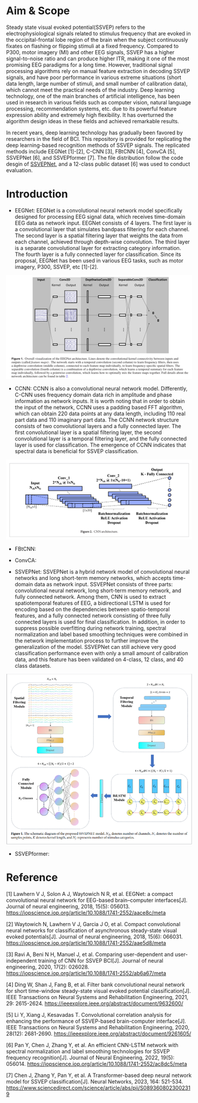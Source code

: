 # Aim & Scope
Steady state visual evoked potential(SSVEP) refers to the electrophysiological signals related to stimulus frequency that are evoked in the occipital-frontal lobe region of the brain when the subject continuously fixates on flashing or flipping stimuli at a fixed frequency. Compared to P300, motor imagery (MI) and other EEG signals, SSVEP has a higher signal-to-noise ratio and can produce higher ITR, making it one of the most promising EEG paradigms for a long time. However, traditional signal processing algorithms rely on manual feature extraction in decoding SSVEP signals, and have poor performance in various extreme situations (short data length, large number of stimuli, and small number of calibration data), which cannot meet the practical needs of the industry. Deep learning technology, one of the main branches of artificial intelligence, has been used in research in various fields such as computer vision, natural language processing, recommendation systems, etc. due to its powerful feature expression ability and extremely high flexibility. It has overturned the algorithm design ideas in these fields and achieved remarkable results. 

In recent years, deep learning technology has gradually been favored by researchers in the field of BCI. This repository is provided for replicating the deep learning-based recognition methods of SSVEP signals. The replicated methods include EEGNet [1]-[2], C-CNN [3], FBtCNN [4], ConvCA [5], SSVEPNet [6], and SSVEPformer [7]. The file distribution follow the code desgin of <a href="https://github.com/YuDongPan/SSVEPNet">SSVEPNet</a>, and a 12-class public dataset [6] was used to conduct evaluation.

# Introduction
- EEGNet: EEGNet is a convolutional neural network model specifically designed for processing EEG signal data, which receives time-domain EEG data as network input. EEGNet consists of 4 layers. The first layer is a convolutional layer that simulates bandpass filtering for each channel. The second layer is a spatial filtering layer that weights the data from each channel, achieved through depth-wise convolution. The third layer is a separate convolutional layer for extracting category information. The fourth layer is a fully connected layer for classification. Since its proposal, EEGNet has been used in various EEG tasks, such as motor imagery, P300, SSVEP, etc [1]-[2].
  
![image](show_img/EEGNet.jpg)

- CCNN: CCNN is also a convolutional neural network model. Differently, C-CNN uses frequency domain data rich in amplitude and phase information as network inputs. It is worth noting that in order to obtain the input of the network, CCNN uses a padding based FFT algorithm, which can obtain 220 data points at any data length, including 110 real part data and 110 imaginary part data. The CCNN network structure consists of two convolutional layers and a fully connected layer. The first convolutional layer is a spatial filtering layer, the second convolutional layer is a temporal filtering layer, and the fully connected layer is used for classification. The emergence of CCNN indicates that spectral data is beneficial for SSVEP classification.

![image](show_img/CCNN.jpg)

- FBtCNN:
  
- ConvCA:
  
- SSVEPNet: SSVEPNet is a hybrid network model of convolutional neural networks and long short-term memory networks, which accepts time-domain data as network input. SSVEPNet consists of three parts: convolutional neural network, long short-term memory network, and fully connected network. Among them, CNN is used to extract spatiotemporal features of EEG, a bidirectional LSTM is used for encoding based on the dependencies between spatio-temporal features, and a fully connected network consisting of three fully connected layers is used for final classification. In addition, in order to suppress possible overfitting during network training, spectral normalization and label based smoothing techniques were combined in the network implementation process to further improve the generalization of the model. SSVEPNet can still achieve very good classification performance even with only a small amount of calibration data, and this feature has been validated on 4-class, 12 class, and 40 class datasets.

![image](show_img/SSVEPNet.jpg)

- SSVEPformer:


# Reference
[1] Lawhern V J, Solon A J, Waytowich N R, et al. EEGNet: a compact convolutional neural network for EEG-based brain–computer interfaces[J]. Journal of neural engineering, 2018, 15(5): 056013. <a href="https://iopscience.iop.org/article/10.1088/1741-2552/aace8c/meta">https://iopscience.iop.org/article/10.1088/1741-2552/aace8c/meta</a>

[2] Waytowich N, Lawhern V J, Garcia J O, et al. Compact convolutional neural networks for classification of asynchronous steady-state visual evoked potentials[J]. Journal of neural engineering, 2018, 15(6): 066031. <a href="https://iopscience.iop.org/article/10.1088/1741-2552/aae5d8/meta">https://iopscience.iop.org/article/10.1088/1741-2552/aae5d8/meta</a>

[3] Ravi A, Beni N H, Manuel J, et al. Comparing user-dependent and user-independent training of CNN for SSVEP BCI[J]. Journal of neural engineering, 2020, 17(2): 026028. <a href="https://iopscience.iop.org/article/10.1088/1741-2552/ab6a67/meta">https://iopscience.iop.org/article/10.1088/1741-2552/ab6a67/meta</a>

[4] Ding W, Shan J, Fang B, et al. Filter bank convolutional neural network for short time-window steady-state visual evoked potential classification[J]. IEEE Transactions on Neural Systems and Rehabilitation Engineering, 2021, 29: 2615-2624. <a href="https://ieeexplore.ieee.org/abstract/document/9632600/">https://ieeexplore.ieee.org/abstract/document/9632600/</a>

[5] Li Y, Xiang J, Kesavadas T. Convolutional correlation analysis for enhancing the performance of SSVEP-based brain-computer interface[J]. IEEE Transactions on Neural Systems and Rehabilitation Engineering, 2020, 28(12): 2681-2690. <a href="https://ieeexplore.ieee.org/abstract/document/9261605/">https://ieeexplore.ieee.org/abstract/document/9261605/</a>

[6] Pan Y, Chen J, Zhang Y, et al. An efficient CNN-LSTM network with spectral normalization and label smoothing technologies for SSVEP frequency recognition[J]. Journal of Neural Engineering, 2022, 19(5): 056014. <a href="https://iopscience.iop.org/article/10.1088/1741-2552/ac8dc5/meta">https://iopscience.iop.org/article/10.1088/1741-2552/ac8dc5/meta</a>

[7] Chen J, Zhang Y, Pan Y, et al. A Transformer-based deep neural network model for SSVEP classification[J]. Neural Networks, 2023, 164: 521-534. <a href="https://www.sciencedirect.com/science/article/abs/pii/S0893608023002319">https://www.sciencedirect.com/science/article/abs/pii/S0893608023002319</a>


